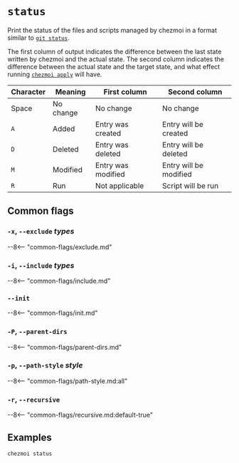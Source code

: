 # `status`

Print the status of the files and scripts managed by chezmoi in a format
similar to [`git status`][git-status].

The first column of output indicates the difference between the last state
written by chezmoi and the actual state. The second column indicates the
difference between the actual state and the target state, and what effect
running [`chezmoi apply`][apply] will have.

| Character | Meaning   | First column       | Second column          |
| --------- | --------- | ------------------ | ---------------------- |
| Space     | No change | No change          | No change              |
| `A`       | Added     | Entry was created  | Entry will be created  |
| `D`       | Deleted   | Entry was deleted  | Entry will be deleted  |
| `M`       | Modified  | Entry was modified | Entry will be modified |
| `R`       | Run       | Not applicable     | Script will be run     |

## Common flags

### `-x`, `--exclude` *types*

--8<-- "common-flags/exclude.md"

### `-i`, `--include` *types*

--8<-- "common-flags/include.md"

### `--init`

--8<-- "common-flags/init.md"

### `-P`, `--parent-dirs`

--8<-- "common-flags/parent-dirs.md"

### `-p`, `--path-style` *style*

--8<-- "common-flags/path-style.md:all"

### `-r`, `--recursive`

--8<-- "common-flags/recursive.md:default-true"

## Examples

```sh
chezmoi status
```

[git-status]: https://git-scm.com/docs/git-status
[apply]: /reference/commands/apply.md
